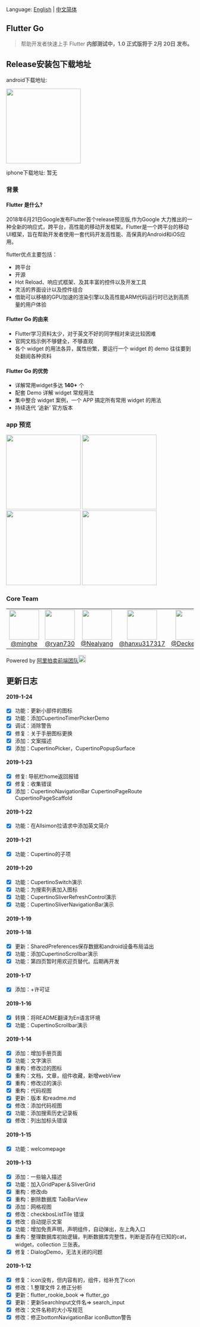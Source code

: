 Language: [English](https://github.com/alibaba/flutter-go/blob/master/README-en.md) | [中文简体](https://github.com/alibaba/flutter-go/blob/master/README.md)
## Flutter Go

> 帮助开发者快速上手 Flutter  **内部测试中，1.0 正式版将于 2月 20日 发布。**


## Release安装包下载地址

android下载地址:

<img src="https://img.alicdn.com/tfs/TB1q1GVB4naK1RjSZFtXXbC2VXa-195-198.png" width="200px">

iphone下载地址:
暂无

### 背景

#### Flutter 是什么?

2018年6月21日Google发布Flutter首个release预览版,作为Google 大力推出的一种全新的响应式，跨平台，高性能的移动开发框架。Flutter是一个跨平台的移动UI框架，旨在帮助开发者使用一套代码开发高性能、高保真的Android和iOS应用。

flutter优点主要包括：
- 跨平台
- 开源
- Hot Reload、响应式框架、及其丰富的控件以及开发工具
- 灵活的界面设计以及控件组合
- 借助可以移植的GPU加速的渲染引擎以及高性能ARM代码运行时已达到高质量的用户体验

#### Flutter Go 的由来

- Flutter学习资料太少，对于英文不好的同学相对来说比较困难
- 官网文档示例不够健全，不够直观
- 各个 widget 的用法各异，属性纷繁，要运行一个 widget 的 demo 往往要到处翻阅各种资料

#### Flutter Go 的优势

- 详解常用widget多达 **140+** 个
- 配套 Demo 详解 widget 常规用法
- 集中整合 widget 案例，一个 APP 搞定所有常用 widget 的用法
- 持续迭代 ‘追新’ 官方版本

### app 预览

<img src="https://img.alicdn.com/tfs/TB1oeicBhjaK1RjSZFAXXbdLFXa-345-717.gif" width=200>  <img src="https://img.alicdn.com/tfs/TB1WJNuBmzqK1RjSZPcXXbTepXa-345-717.gif" width=200>  <img src="https://img.alicdn.com/tfs/TB13Xh3BkvoK1RjSZFNXXcxMVXa-345-717.gif" width=200>  <img src="https://img.alicdn.com/tfs/TB1MtdSBjDpK1RjSZFrXXa78VXa-345-717.gif" width=200>

### Core Team

<table>
  <tbody>
    <tr>
      <td align="center" width="80" valign="top">
        <img height="80" width="80" src="https://github.com/minghe.png?s=128">
        <br>
        <a href="https://github.com/minghe">@minghe</a>
      </td>
      <td align="center" width="80" valign="top">
        <img height="80" width="80"  src="https://github.com/ryan730.png?s=128">
        <br>
        <a href="https://github.com/ryan730">@ryan730</a>
      </td>
      <td align="center" width="80" valign="top">
        <img height="80" width="80"  src="https://github.com/Nealyang.png?s=128">
        <br>
        <a href="https://github.com/Nealyang">@Nealyang</a>
      </td>
      <td align="center" width="80" valign="top">
        <img height="80" width="80"  src="https://github.com/hanxu317317.png?s=128">
        <br>
        <a href="https://github.com/hanxu317317">@hanxu317317</a>
      </td>
      <td align="center" width="80" valign="top">
        <img height="80" width="80"  src="https://github.com/DeckeDeng.png?s=128">
        <br>
        <a href="https://github.com/DeckeDeng">@DeckeDeng</a>
      </td>
     </tr>
  </tbody>
</table>

Powered by [阿里拍卖前端团队](https://github.com/alibaba-paimai-frontend)<img src="https://img.alicdn.com/tfs/TB1foEhAMHqK1RjSZJnXXbNLpXa-166-166.png" width=20 height=20>


## 更新日志

#### 2019-1-24
  - [x] 功能：更新小部件的图标
  - [x] 功能：添加CupertinoTimerPickerDemo
  - [x] 调试：消除警告
  - [x] 修复：关于手册图标更换
  - [x] 添加：文案描述
  - [x] 添加：CupertinoPicker，CupertinoPopupSurface
#### 2019-1-23
  - [x] 修复: 导航栏home返回报错
  - [x] 修复：收集错误
  - [x] 添加：CupertinoNavigationBar CupertinoPageRoute CupertinoPageScaffold
#### 2019-1-22
  - [x] 功能：在Allsimon拉请求中添加英文简介
#### 2019-1-21
  - [x] 功能：Cupertino的子项
#### 2019-1-20
  - [x] 功能：CupertinoSwitch演示
  - [x] 功能：为搜索列表加入图标
  - [x] 功能：CupertinoSliverRefreshControl演示
  - [x] 功能：CupertinoSliverNavigationBar演示
#### 2019-1-19
#### 2019-1-18
  - [x] 更新：SharedPreferences保存数据和android设备布局溢出
  - [x] 功能：添加CupertinoScrollbar演示
  - [x] 功能：第四页暂时用欢迎页替代。后期再开发
#### 2019-1-17
  - [x] 添加：+许可证
#### 2019-1-16
  - [x] 转换：将README翻译为En语言环境
  - [x] 功能：CupertinoScrollbar演示
#### 2019-1-14
  - [x] 添加：增加手册页面
  - [x] 功能：文字演示
  - [x] 重构：修改过的图标
  - [x] 重构：文档，文章，组件收藏，新增webView
  - [x] 重构：修改过的演示
  - [x] 重构：代码视图
  - [x] 更新：版本 和readme.md
  - [x] 修改：添加代码视图
  - [x] 功能：添加搜索历史记录板
  - [x] 修改：列出加标头错误
#### 2019-1-15
  - [x] 功能：welcomepage
#### 2019-1-13
  - [x] 添加：一些输入描述
  - [x] 功能：加入GridPaper＆SliverGrid
  - [x] 重构：修改db
  - [x] 重构：删除数据库 TabBarView
  - [x] 添加：网格视图
  - [x] 修改：checkbosListTile 错误
  - [x] 修改：自动提示文案
  - [x] 功能：增加免责声明，声明组件，自动弹出，左上角入口
  - [x] 重构：整理数据库初始逻辑，判断数据库完整性，判断是否存在已知的cat，widget，collection 三张表。
  - [x] 修复：DialogDemo，无法关闭的问题
#### 2019-1-12
  - [x] 修复：icon没有，但内容有的，组件，给补充了icon
  - [x] 修改：1.整理文件 2.修正分析
  - [x] 更新：flutter_rookie_book => flutter_go
  - [x] 更新：更新SearchInput文件名=> search_input
  - [x] 修改：文件名称的大小写规范
  - [x] 修改：修正bottomNavigationBar iconButton警告
